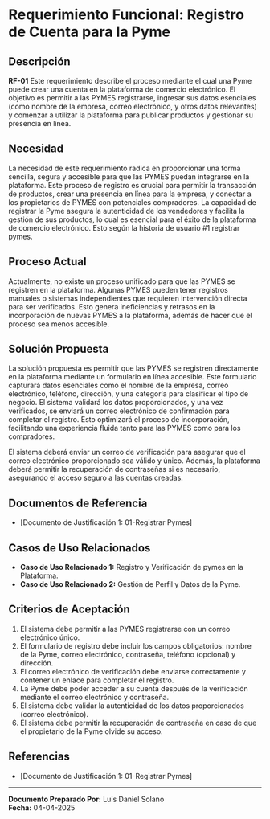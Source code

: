 # **Requerimiento Funcional: Registro de Cuenta para la Pyme**

## **Descripción**

**RF-01** Este requerimiento describe el proceso mediante el cual una Pyme puede crear una cuenta en la plataforma de comercio electrónico. El objetivo es permitir a las PYMES registrarse, ingresar sus datos esenciales (como nombre de la empresa, correo electrónico, y otros datos relevantes) y comenzar a utilizar la plataforma para publicar productos y gestionar su presencia en línea.

## **Necesidad**

La necesidad de este requerimiento radica en proporcionar una forma sencilla, segura y accesible para que las PYMES puedan integrarse en la plataforma. Este proceso de registro es crucial para permitir la transacción de productos, crear una presencia en línea para la empresa, y conectar a los propietarios de PYMES con potenciales compradores. La capacidad de registrar la Pyme asegura la autenticidad de los vendedores y facilita la gestión de sus productos, lo cual es esencial para el éxito de la plataforma de comercio electrónico. Esto según la historia de usuario #1 registrar pymes. 

## **Proceso Actual**

Actualmente, no existe un proceso unificado para que las PYMES se registren en la plataforma. Algunas PYMES pueden tener registros manuales o sistemas independientes que requieren intervención directa para ser verificados. Esto genera ineficiencias y retrasos en la incorporación de nuevas PYMES a la plataforma, además de hacer que el proceso sea menos accesible.

## **Solución Propuesta**

La solución propuesta es permitir que las PYMES se registren directamente en la plataforma mediante un formulario en línea accesible. Este formulario capturará datos esenciales como el nombre de la empresa, correo electrónico, teléfono, dirección, y una categoría para clasificar el tipo de negocio. El sistema validará los datos proporcionados, y una vez verificados, se enviará un correo electrónico de confirmación para completar el registro. Esto optimizará el proceso de incorporación, facilitando una experiencia fluida tanto para las PYMES como para los compradores.

El sistema deberá enviar un correo de verificación para asegurar que el correo electrónico proporcionado sea válido y único. Además, la plataforma deberá permitir la recuperación de contraseñas si es necesario, asegurando el acceso seguro a las cuentas creadas.

## **Documentos de Referencia**

- [Documento de Justificación 1: 01-Registrar Pymes]

## **Casos de Uso Relacionados**

- **Caso de Uso Relacionado 1:** Registro y Verificación de pymes en la Plataforma.
- **Caso de Uso Relacionado 2:** Gestión de Perfil y Datos de la Pyme.

## **Criterios de Aceptación**

1. El sistema debe permitir a las PYMES registrarse con un correo electrónico único.
2. El formulario de registro debe incluir los campos obligatorios: nombre de la Pyme, correo electrónico, contraseña, teléfono (opcional) y dirección.
3. El correo electrónico de verificación debe enviarse correctamente y contener un enlace para completar el registro.
4. La Pyme debe poder acceder a su cuenta después de la verificación mediante el correo electrónico y contraseña.
5. El sistema debe validar la autenticidad de los datos proporcionados (correo electrónico).
6. El sistema debe permitir la recuperación de contraseña en caso de que el propietario de la Pyme olvide su acceso.

## **Referencias**

- [Documento de Justificación 1: 01-Registrar Pymes]

---

**Documento Preparado Por:** Luis Daniel Solano  
**Fecha:** 04-04-2025
